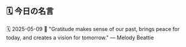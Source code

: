 ## 🗓️ 今日の名言

<!--START_SECTION:quote-->
🗓️ 2025-05-09
💬 "Gratitude makes sense of our past, brings peace for today, and creates a vision for tomorrow." — Melody Beattie
<!--END_SECTION:quote-->
